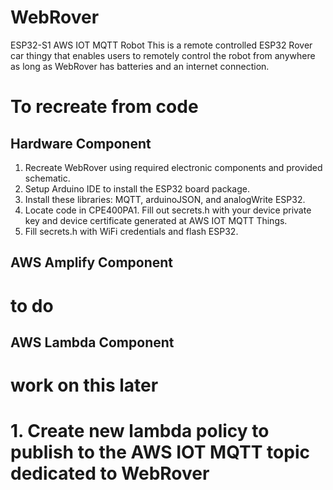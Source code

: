 # WebRover
ESP32-S1 AWS IOT MQTT Robot
This is a remote controlled ESP32 Rover car thingy that enables users to remotely control the robot from anywhere as long as WebRover has batteries and an internet connection.

# To recreate from code

## Hardware Component
1. Recreate WebRover using required electronic components and provided schematic.
2. Setup Arduino IDE to install the ESP32 board package.
3. Install these libraries: MQTT, arduinoJSON, and analogWrite ESP32.
4. Locate code in CPE400PA1. Fill out secrets.h with your device private key and device certificate generated at AWS IOT MQTT Things. 
5. Fill secrets.h with WiFi credentials and flash ESP32.

## AWS Amplify Component
# to do

## AWS Lambda Component
# work on this later
# 1. Create new lambda policy to publish to the AWS IOT MQTT topic dedicated to WebRover



